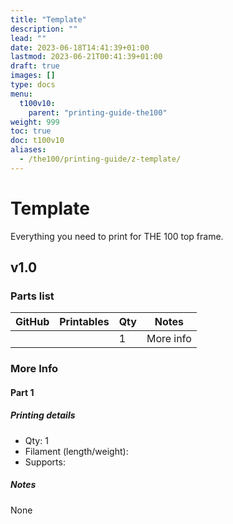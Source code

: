 ```yaml
---
title: "Template"
description: ""
lead: ""
date: 2023-06-18T14:41:39+01:00
lastmod: 2023-06-21T00:41:39+01:00
draft: true
images: []
type: docs
menu:
  t100v10:
    parent: "printing-guide-the100"
weight: 999
toc: true
doc: t100v10
aliases:
  - /the100/printing-guide/z-template/
---
```

# Template
Everything you need to print for THE 100 top frame.

## v1.0

### Parts list

<table class="table table-sm">
  <thead>
    <tr>
      <th scope="col">GitHub</th>
      <th scope="col">Printables</th>
      <th scope="col">Qty</th>
      <th scope="col">Notes</th>
    </tr>
  </thead>
  <tbody>
    <tr>
      <td><a href=""></a></td>
      <td><a href=""></a></td>
      <td>1</td>
      <td>More info</td>
    </tr>
  </tbody>
</table>

### More Info

#### Part 1

##### Printing details
  - Qty: 1
  - Filament (length/weight): 
  - Supports: 

##### Notes
None